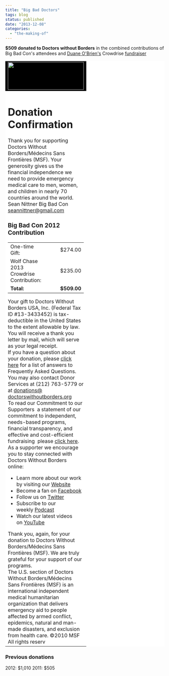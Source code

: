```yaml
---
title: "Big Bad Doctors"
tags: blog
status: published
date: "2013-12-08"
categories: 
  - "the-making-of"
---
```


**$509 donated to Doctors without Borders** in the combined contributions of Big Bad Con's attendees and [Duane O'Brien's](https://twitter.com/ATerribleIdea "A Terrible Idea") Crowdrise [fundraiser](http://www.crowdrise.com/wolfchase2013 "Wold Chase 2013")

<table width="750" border="0" cellspacing="0" cellpadding="0" align="center" bgcolor="#ffffff"><tbody><tr><td bgcolor="#000000" width="240"><a href="http://www.doctorswithoutborders.org/" target="_blank"><img alt="" src="images/logomain.gif" width="240" height="87" border="0"></a></td></tr><tr><td><h1>Donation Confirmation</h1>Thank you for supporting Doctors Without Borders/Médecins Sans Frontières (MSF). Your generosity gives us the financial independence we need to provide emergency medical care to men, women, and children in nearly 70 countries around the world.<div><div></div>Sean&nbsp;Nittner Big Bad Con <a href="mailto:seannittner@gmail.com" target="_blank">seannittner@gmail.com</a><h3>Big Bad Con 2012 Contribution</h3><table width="626" border="0" cellspacing="0" cellpadding="0"><tbody><tr><td>One-time Gift:</td><td align="right" width="126">$274.00</td></tr><tr><td>Wolf Chase 2013 Crowdrise Contribution:</td><td align="right" width="126">$235.00</td></tr><tr><td><strong>Total:</strong></td><td align="right" width="126"><strong>$509.00</strong></td></tr></tbody></table></div>Your gift to Doctors Without Borders USA, Inc. (Federal Tax ID #13-3433452) is tax-deductible in the United States to the extent allowable by law. You will receive a thank you letter by mail, which will serve as your legal receipt.<div></div>If you have a question about your donation, please&nbsp;<a href="http://www.doctorswithoutborders.org/donate/faq/" target="_blank">click here</a>&nbsp;for a list of answers to Frequently Asked Questions. You may also contact Donor Services at (212) 763-5779 or at&nbsp;<a href="mailto:donations@doctorswithoutborders.org" target="_blank">donations@<wbr>doctorswithoutborders.org</a><div></div>To read our Commitment to our Supporters ­ a statement of our commitment to independent, needs-based programs, financial transparency, and effective and cost-efficient fundraising ­ please&nbsp;<a href="http://www.doctorswithoutborders.org/donate/donorcommitment.cfm" target="_blank">click here</a>.<div></div>As a supporter we encourage you to stay connected with Doctors Without Borders online:<ul><li>Learn more about our work by visiting our&nbsp;<a href="http://www.doctorswithoutborders.org/" target="_blank">Website</a></li><li>Become a fan on&nbsp;<a href="http://www.facebook.com/msf.english" target="_blank">Facebook</a></li><li>Follow us on&nbsp;<a href="http://www.twitter.com/msf_usa" target="_blank">Twitter</a></li><li>Subscribe to our weekly&nbsp;<a href="http://www.doctorswithoutborders.org/podcast/" target="_blank">Podcast</a></li><li>Watch our latest videos on&nbsp;<a href="http://www.youtube.com/msf" target="_blank">YouTube</a></li></ul>Thank you, again, for your donation to Doctors Without Borders/Médecins Sans Frontières (MSF). We are truly grateful for your support of our programs.<div></div>The U.S. section of Doctors Without Borders/Médecins Sans Frontières (MSF) is an international independent medical humanitarian organization that delivers emergency aid to people affected by armed conflict, epidemics, natural and man-made disasters, and exclusion from health care. ©2010 MSF All rights reserv</td></tr></tbody></table>

### Previous donations

2012: $1,010 2011: $505
